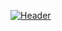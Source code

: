 
[![Header](https://raw.githubusercontent.com/RedC4ke/Redc4ke/main/Banner.jpg "Header")](https://www.linkedin.com/in/micha%C5%82-wyczarski/)
